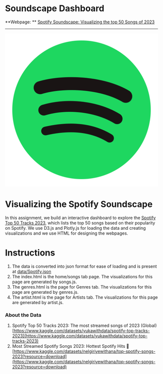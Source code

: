 # Soundscape Dashboard

**Webpage: ** [Spotify Soundscape: Visualizing the top 50 Songs of 2023](https://katameronin.github.io/Genresisualizing-Top-Songs-on-Spotify/)

---
![](https://github.com/KatameRonin/Visualizing-Top-Songs-on-Spotify/blob/main/images/spotify.png)
# Visualizing the Spotify Soundscape

In this assignment, we build an interactive dashboard to explore the [Spotify Top 50 Tracks 2023](https://www.kaggle.com/datasets/yukawithdata/spotify-top-tracks-2023/), which lists the top 50 songs based on their popularity on Spotify.
We use D3.js and Plotly.js for loading the data and creating visualizations and we use HTML for designing the webpages.

# Instructions
1. The data is converted into json format for ease of loading and is present at [data/Spotify.json](https://github.com/KatameRonin/Visualizing-Top-Songs-on-Spotify/blob/main/data/Spotify.json)
2.  The index.html is the home/songs tab page. The visualizations for this page are generated by songs.js.
3.  The genres.html is the page for Genres tab. The visualizations for this page are generated by genres.js.
4.  The artist.html is the page for Artists tab. The visualizations for this page are generated by artist.js.
### About the Data

1. Spotify Top 50 Tracks 2023: The most streamed songs of 2023 (Global) [https://www.kaggle.com/datasets/yukawithdata/spotify-top-tracks-2023](https://www.kaggle.com/datasets/yukawithdata/spotify-top-tracks-2023)
2. Most Streamed Spotify Songs 2023: Hottest Spotify Hits 🎵 [https://www.kaggle.com/datasets/nelgiriyewithana/top-spotify-songs-2023?resource=download](https://www.kaggle.com/datasets/nelgiriyewithana/top-spotify-songs-2023?resource=download)
